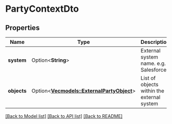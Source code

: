 # PartyContextDto

## Properties

Name | Type | Description | Notes
------------ | ------------- | ------------- | -------------
**system** | Option<**String**> | External system name. e.g. Salesforce | [optional]
**objects** | Option<[**Vec<models::ExternalPartyObject>**](ExternalPartyObject.md)> |  List of objects within the external system | [optional]

[[Back to Model list]](../README.md#documentation-for-models) [[Back to API list]](../README.md#documentation-for-api-endpoints) [[Back to README]](../README.md)


